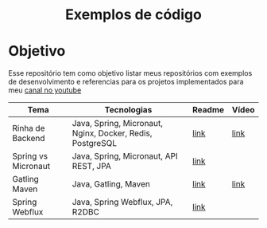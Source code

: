 <h1 align="center" > Exemplos de código </h1>

# Objetivo

Esse repositório tem como objetivo listar meus repositórios com exemplos de desenvolvimento e referencias para os
projetos implementados para meu [canal no youtube](https://www.youtube.com/@Devertelo)

| Tema                | Tecnologias                                               | Readme                           | Vídeo                                               |
|---------------------|-----------------------------------------------------------|----------------------------------|-----------------------------------------------------| 
| Rinha de Backend    | Java, Spring, Micronaut, Nginx, Docker, Redis, PostgreSQL | [link](java/rinha-backend)       | [link](https://www.youtube.com/watch?v=2M-mYZD05S0) |
| Spring vs Micronaut | Java, Spring, Micronaut, API REST, JPA                    | [link](java/spring-vs-micronaut) |                                                     |
| Gatling Maven       | Java, Gatling, Maven             | [link](java/java-maven-gatling)  | [link](https://youtu.be/gkl1ZTTtff4)                                         |
| Spring Webflux      | Java, Spring Webflux, JPA, R2DBC                          | [link](java/spring-webflux)      |                                                     |
